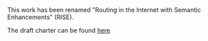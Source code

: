 This work has been renamed "Routing in the Internet with Semantic Enhancements" (RISE).

The draft charter can be found [here](https://github.com/danielkinguk/sarah/blob/main/RISE/charter.md)
